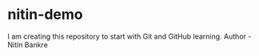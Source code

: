 # nitin-demo
I am creating this repository to start with Git and GitHub learning.
Author - Nitin Bankre
